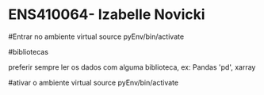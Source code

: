 # ENS410064- Izabelle Novicki 
#Entrar no ambiente virtual
source pyEnv/bin/activate

#bibliotecas 

preferir sempre ler os dados com alguma biblioteca, ex: Pandas 'pd', xarray

#ativar o ambiente virtual 
source pyEnv/bin/activate

